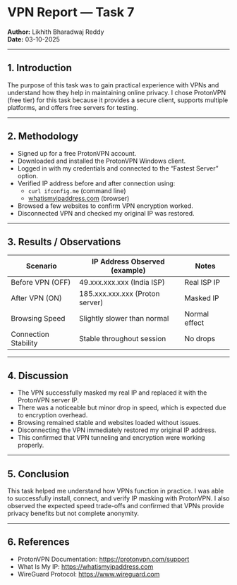 # VPN Report — Task 7

**Author:** Likhith Bharadwaj Reddy  
**Date:** 03-10-2025  

---

## 1. Introduction
The purpose of this task was to gain practical experience with VPNs and understand how they help in maintaining online privacy. I chose ProtonVPN (free tier) for this task because it provides a secure client, supports multiple platforms, and offers free servers for testing.

---

## 2. Methodology
- Signed up for a free ProtonVPN account.  
- Downloaded and installed the ProtonVPN Windows client.  
- Logged in with my credentials and connected to the “Fastest Server” option.  
- Verified IP address before and after connection using:  
  - `curl ifconfig.me` (command line)  
  - [whatismyipaddress.com](https://whatismyipaddress.com) (browser)  
- Browsed a few websites to confirm VPN encryption worked.  
- Disconnected VPN and checked my original IP was restored.  

---

## 3. Results / Observations
| Scenario            | IP Address Observed (example)   | Notes |
|---------------------|---------------------------------|-------|
| Before VPN (OFF)    | 49.xxx.xxx.xxx (India ISP)      | Real ISP IP |
| After VPN (ON)      | 185.xxx.xxx.xxx (Proton server) | Masked IP |
| Browsing Speed      | Slightly slower than normal     | Normal effect |
| Connection Stability| Stable throughout session       | No drops |

---

## 4. Discussion
- The VPN successfully masked my real IP and replaced it with the ProtonVPN server IP.  
- There was a noticeable but minor drop in speed, which is expected due to encryption overhead.  
- Browsing remained stable and websites loaded without issues.  
- Disconnecting the VPN immediately restored my original IP address.  
- This confirmed that VPN tunneling and encryption were working properly.  

---

## 5. Conclusion
This task helped me understand how VPNs function in practice. I was able to successfully install, connect, and verify IP masking with ProtonVPN. I also observed the expected speed trade-offs and confirmed that VPNs provide privacy benefits but not complete anonymity.

---

## 6. References
- ProtonVPN Documentation: https://protonvpn.com/support  
- What Is My IP: https://whatismyipaddress.com  
- WireGuard Protocol: https://www.wireguard.com  
